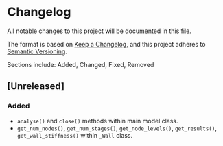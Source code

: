 # Changelog
All notable changes to this project will be documented in this file.

The format is based on [Keep a Changelog](https://keepachangelog.com/en/1.0.0/),
and this project adheres to [Semantic Versioning](https://semver.org/spec/v2.0.0.html).

Sections include: Added, Changed, Fixed, Removed

## [Unreleased]
### Added
- `analyse()` and `close()` methods within main model class.
- `get_num_nodes()`, `get_num_stages()`, `get_node_levels()`, `get_results()`, `get_wall_stiffness()` within `_Wall` class.

